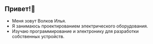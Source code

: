  ## Привет!👋
* Меня зовут Волков Илья.
* Я занимаюсь проектированием электрического оборудования.
* Изучаю программирование и электронику для разработки собственных устройств.

